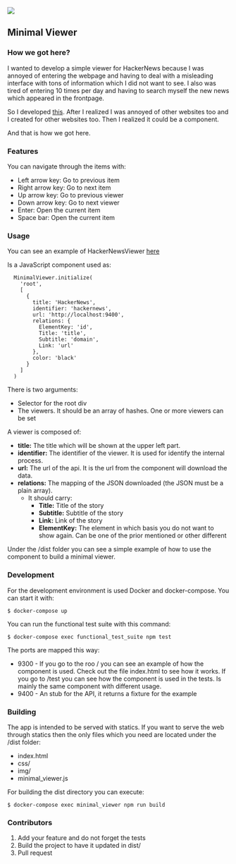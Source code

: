 ![](https://img.shields.io/badge/license-MIT-blue.svg)

## Minimal Viewer

### How we got here?

I wanted to develop a simple viewer for HackerNews because I was annoyed of entering the webpage and having to deal with a misleading interface with tons of information which I did not want to see. I also was tired of entering 10 times per day and having to search myself the new news which appeared in the frontpage.

So I developed [this](http://hacker-news-viewer.miguel.im). After I realized I was annoyed of other websites too and I created for other websites too. Then I realized it could be a component.

And that is how we got here.

### Features

You can navigate through the items with:

- Left arrow key: Go to previous item
- Right arrow key: Go to next item
- Up arrow key: Go to previous viewer
- Down arrow key: Go to next viewer
- Enter: Open the current item
- Space bar: Open the current item

### Usage

You can see an example of HackerNewsViewer [here](https://github.com/MiguelBel/HackerNewsViewer)

Is a JavaScript component used as:

```
  MinimalViewer.initialize(
    'root',
    [
      {
        title: 'HackerNews',
        identifier: 'hackernews',
        url: 'http://localhost:9400',
        relations: {
          ElementKey: 'id',
          Title: 'title',
          Subtitle: 'domain',
          Link: 'url'
        },
        color: 'black'
      }
    ]
  )
```

There is two arguments:

- Selector for the root div
- The viewers. It should be an array of hashes. One or more viewers can be set

A viewer is composed of:

- **title:** The title which will be shown at the upper left part.
- **identifier:** The identifier of the viewer. It is used for identify the internal process.
- **url:** The url of the api. It is the url from the component will download the data.
- **relations:** The mapping of the JSON downloaded (the JSON must be a plain array).
  - It should carry:
    - __Title:__ Title of the story
    - __Subtitle:__ Subtitle of the story
    - __Link:__ Link of the story
    - __ElementKey:__ The element in which basis you do not want to show again. Can be one of the prior mentioned or other different

Under the /dist folder you can see a simple example of how to use the component to build a minimal viewer.

### Development

For the development environment is used Docker and docker-compose. You can start it with:

```
$ docker-compose up
```

You can run the functional test suite with this command:

```
$ docker-compose exec functional_test_suite npm test
```

The ports are mapped this way:

- 9300 - If you go to the roo / you can see an example of how the component is used. Check out the file index.html to see how it works. If you go to /test you can see how the component is used in the tests. Is mainly the same component with different usage.
- 9400 - An stub for the API, it returns a fixture for the example

### Building

The app is intended to be served with statics. If you want to serve the web through statics then the only files which you need are located under the /dist folder:

- index.html
- css/
- img/
- minimal_viewer.js

For building the dist directory you can execute:

```
$ docker-compose exec minimal_viewer npm run build
```

### Contributors

1. Add your feature and do not forget the tests
2. Build the project to have it updated in dist/
3. Pull request
